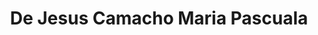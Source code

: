 ---
title: "De Jesus Camacho Maria Pascuala"
url: /toluca/de-jesus-camacho-maria-pascuala/
shop: Allgemein
---